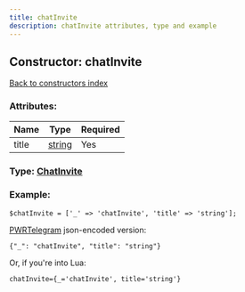 ```yaml
---
title: chatInvite
description: chatInvite attributes, type and example
---
```

## Constructor: chatInvite  
[Back to constructors index](index.md)



### Attributes:

| Name     |    Type       | Required |
|----------|---------------|----------|
|title|[string](../types/string.md) | Yes|



### Type: [ChatInvite](../types/ChatInvite.md)


### Example:

```
$chatInvite = ['_' => 'chatInvite', 'title' => 'string'];
```  

[PWRTelegram](https://pwrtelegram.xyz) json-encoded version:

```
{"_": "chatInvite", "title": "string"}
```


Or, if you're into Lua:  


```
chatInvite={_='chatInvite', title='string'}

```


